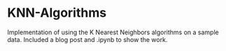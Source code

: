 # KNN-Algorithms
Implementation of using the K Nearest Neighbors algorithms on a sample data. Included a blog post and .ipynb to show the work.
